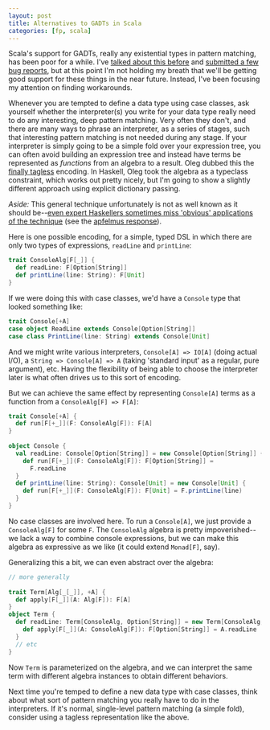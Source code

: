 ```yaml
---
layout: post
title: Alternatives to GADTs in Scala
categories: [fp, scala]
---
```


Scala's support for GADTs, really any existential types in pattern matching, has been poor for a while. I've [talked about this before](https://gist.github.com/pchiusano/1369239) and [submitted a few bug reports](https://issues.scala-lang.org/browse/SI-6680), but at this point I'm not holding my breath that we'll be getting good support for these things in the near future. Instead, I've been focusing my attention on finding workarounds.

Whenever you are tempted to define a data type using case classes, ask yourself whether the interpreter(s) you write for your data type really need to do any interesting, deep pattern matching. Very often they don't, and there are many ways to phrase an interpreter, as a series of stages, such that interesting pattern matching is not needed during any stage. If your interpreter is simply going to be a simple fold over your expression tree, you can often avoid building an expression tree and instead have terms be represented as _functions_ from an algebra to a result. Oleg dubbed this the [finally tagless](http://okmij.org/ftp/tagless-final/) encoding. In Haskell, Oleg took the algebra as a typeclass constraint, which works out pretty nicely, but I'm going to show a slightly different approach using explicit dictionary passing.

_Aside:_ This general technique unfortunately is not as well known as it should be--[even expert Haskellers sometimes miss 'obvious' applications of the technique](http://www.reddit.com/r/haskell/comments/1ohe9m/open_question_help_me_design_a_new_encoding_api/) (see the [apfelmus response](http://www.reddit.com/r/haskell/comments/1ohe9m/open_question_help_me_design_a_new_encoding_api/ccs4g6r)).

Here is one possible encoding, for a simple, typed DSL in which there are only two types of expressions, `readLine` and `printLine`:

~~~ Scala
trait ConsoleAlg[F[_]] {
  def readLine: F[Option[String]]
  def printLine(line: String): F[Unit]
}
~~~

If we were doing this with case classes, we'd have a `Console` type that looked something like:

~~~ Scala
trait Console[+A]
case object ReadLine extends Console[Option[String]]
case class PrintLine(line: String) extends Console[Unit]
~~~

And we might write various interpreters, `Console[A] => IO[A]` (doing actual I/O), a `String => Console[A] => A` (taking 'standard input' as a regular, pure argument), etc. Having the flexibility of being able to choose the interpreter later is what often drives us to this sort of encoding.

But we can achieve the same effect by representing `Console[A]` terms as a function from a `ConsoleAlg[F] => F[A]`:

~~~ Scala
trait Console[+A] {
  def run[F[+_]](F: ConsoleAlg[F]): F[A]
}
 
object Console {
  val readLine: Console[Option[String]] = new Console[Option[String]] {
    def run[F[+_]](F: ConsoleAlg[F]): F[Option[String]] = 
      F.readLine
  }
  def printLine(line: String): Console[Unit] = new Console[Unit] {
    def run[F[+_]](F: ConsoleAlg[F]): F[Unit] = F.printLine(line)
  }
}
~~~

No case classes are involved here. To run a `Console[A]`, we just provide a `ConsoleAlg[F]` for some `F`. The `ConsoleAlg` algebra is pretty impoverished--we lack a way to combine console expressions, but we can make this algebra as expressive as we like (it could extend `Monad[F]`, say).

Generalizing this a bit, we can even abstract over the algebra:

~~~ Scala
// more generally
 
trait Term[Alg[_[_]], +A] {
  def apply[F[_]](A: Alg[F]): F[A]
}
object Term {
  def readLine: Term[ConsoleAlg, Option[String]] = new Term[ConsoleAlg, Option[String]] {
    def apply[F[_]](A: ConsoleAlg[F]): F[Option[String]] = A.readLine
  }
  // etc
}
~~~

Now `Term` is parameterized on the algebra, and we can interpret the same term with different algebra instances to obtain different behaviors.

Next time you're temped to define a new data type with case classes, think about what sort of pattern matching you really have to do in the interpreters. If it's normal, single-level pattern matching (a simple fold), consider using a tagless representation like the above.
